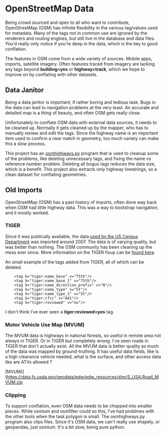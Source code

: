 # OpenStreetMap Data

Being crowd sourced and open to all who want to contribute,
OpenStreetMap (OSM) has infinite flexibility in the various tag/values
used for metadata. Many of the tags not in common use are ignored by
the renderers and routing engines, but still live in the database and
data files. You'd really only notice if you're deep in the data, which
is the key to good conflation.

The features in OSM come from a wide variety of sources. Mobile apps,
imports, satellite imagery. Often features traced from imagery are
lacking any tags beyond __building=yes__ or __highway=track__, which
we hope to improve on by conflating with other datasets.

## Data Janitor

Being a data janitor is important, if rather boring and tedious
task. Bugs in the data can lead to navigation problems at the very
least. An accurate and detailed map is a thing of beauty, and often
OSM gets really close.

Unfortunately to conflate OSM data with external data sources, it
needs to be cleaned up. Normally it gets cleaned up by the mapper, who
has to manually review and edit the tags. Since the highway name is an
important item used to confirm a near match in geometry, too much
variety can make this a slow process.

This project has an
[osmhighways.py](https://github.com/hotosm/osm-merge/blob/main/utilities/osmhighways.py)
program that is used to cleanup some of the problems, like deleting
unnecessary tags, and fixing the name vs reference number
problem. Deleting all bogus tags reduces the data size, which is a
benefit. This project also extracts only highway linestrings, so a
clean dataset for conflating geometries.

## Old Imports

OpenStreetMap (OSM) has a past history of imports, often done way back
when OSM had little highway data. This was a way to bootstrap
navigation, and it mostly worked. 

### TIGER

Since it was publically available, the data [used by the US Census
Department](https://www.census.gov/geographies/mapping-files/time-series/geo/tiger-geodatabase-file.html)
was imported around 2007. The data is of varying quality, but was
better than nothing. The OSM community has been cleaning up the mess
ever since. More information on the TIGER fixup can be [found 
here](https://wiki.openstreetmap.org/wiki/TIGER_fixup).

An small example of the tags added from TIGER, all of which can be
deleted.

		<tag k="tiger:name_base" v="75th"/>
		<tag k="tiger:name_base_1" v="75th"/>
		<tag k="tiger:name_direction_prefix" v="N"/>
		<tag k="tiger:name_type" v="St"/>
		<tag k="tiger:name_type_1" v="St"/>
		<tag k="tiger:cfcc" v="A41"/>
		<tag k="tiger:reviewed" v="no"/>

I don't think I've ever seen a __tiger:reviewed=yes__ tag.

### Motor Vehicle Use Map (MVUM)

The MVUM data is highways in national forests, so useful in remote
area not always in TIGER. Or in TIGER but completely wrong. I've seen
roads in TIGER that don't actually exist. All the MVUM data is better
quality as much of the data was mapped by ground-truthing. It has
useful data fields, like is a high clearance vehicle needed, what is
the surface, and other access data like are ATVs allowed ?

[MVUM)](https://data.fs.usda.gov/geodata/edw/edw_resources/shp/S_USA.Road_MVUM.zip

### Clipping

To support conflation, even OSM data needs to be chopped into smaller
pieces. While osmium and osmfilter could so this, I've had problmes
with the other tools when the task polygon is small. The
osmhighways.py program also clips files. Since it's OSM data, we can't
really use shapely, or geopandas, just osmium. It's a bit slow, being
pure python.
